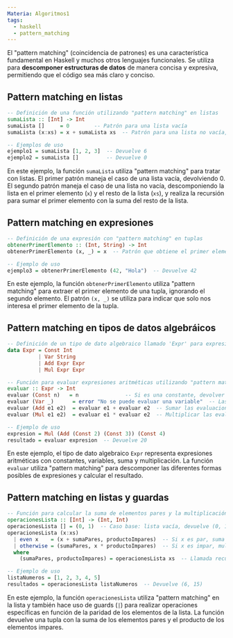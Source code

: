 ```yaml
---
Materia: Algoritmos1
tags:
  - haskell
  - pattern_matching
---
```

El "pattern matching" (coincidencia de patrones) es una característica fundamental en Haskell y muchos otros lenguajes funcionales. Se utiliza para **descomponer estructuras de datos** de manera concisa y expresiva, permitiendo que el código sea más claro y conciso.
## Pattern matching en listas
```haskell
-- Definición de una función utilizando "pattern matching" en listas
sumaLista :: [Int] -> Int
sumaLista []     = 0        -- Patrón para una lista vacía
sumaLista (x:xs) = x + sumaLista xs  -- Patrón para una lista no vacía, donde x es el primer elemento y xs es el resto de la lista

-- Ejemplos de uso
ejemplo1 = sumaLista [1, 2, 3]  -- Devuelve 6
ejemplo2 = sumaLista []         -- Devuelve 0
```
En este ejemplo, la función `sumaLista` utiliza "pattern matching" para tratar con listas. El primer patrón maneja el caso de una lista vacía, devolviendo 0. El segundo patrón maneja el caso de una lista no vacía, descomponiendo la lista en el primer elemento (`x`) y el resto de la lista (`xs`), y realiza la recursión para sumar el primer elemento con la suma del resto de la lista.
## Pattern matching en expresiones
```haskell
-- Definición de una expresión con "pattern matching" en tuplas
obtenerPrimerElemento :: (Int, String) -> Int
obtenerPrimerElemento (x, _) = x  -- Patrón que obtiene el primer elemento de una tupla, ignorando el segundo elemento

-- Ejemplo de uso
ejemplo3 = obtenerPrimerElemento (42, "Hola")  -- Devuelve 42

```
En este ejemplo, la función `obtenerPrimerElemento` utiliza "pattern matching" para extraer el primer elemento de una tupla, ignorando el segundo elemento. El patrón `(x, _)` se utiliza para indicar que solo nos interesa el primer elemento de la tupla.
## Pattern matching en tipos de datos algebráicos
```haskell
-- Definición de un tipo de dato algebraico llamado 'Expr' para expresiones aritméticas
data Expr = Const Int
          | Var String
          | Add Expr Expr
          | Mul Expr Expr

-- Función para evaluar expresiones aritméticas utilizando "pattern matching"
evaluar :: Expr -> Int
evaluar (Const n)   = n               -- Si es una constante, devolver el valor
evaluar (Var _)      = error "No se puede evaluar una variable"  -- Las variables no son evaluadas en este ejemplo
evaluar (Add e1 e2)  = evaluar e1 + evaluar e2  -- Sumar las evaluaciones de las subexpresiones
evaluar (Mul e1 e2)  = evaluar e1 * evaluar e2  -- Multiplicar las evaluaciones de las subexpresiones

-- Ejemplo de uso
expresion = Mul (Add (Const 2) (Const 3)) (Const 4)
resultado = evaluar expresion  -- Devuelve 20

```
En este ejemplo, el tipo de dato algebraico `Expr` representa expresiones aritméticas con constantes, variables, suma y multiplicación. La función `evaluar` utiliza "pattern matching" para descomponer las diferentes formas posibles de expresiones y calcular el resultado.
## Pattern matching en listas y guardas
```haskell
-- Función para calcular la suma de elementos pares y la multiplicación de elementos impares en una lista
operacionesLista :: [Int] -> (Int, Int)
operacionesLista [] = (0, 1)  -- Caso base: lista vacía, devuelve (0, 1)
operacionesLista (x:xs)
  | even x    = (x + sumaPares, productoImpares)  -- Si x es par, suma a la suma de pares
  | otherwise = (sumaPares, x * productoImpares)  -- Si x es impar, multiplica al producto de impares
  where
    (sumaPares, productoImpares) = operacionesLista xs  -- Llamada recursiva para obtener resultados parciales

-- Ejemplo de uso
listaNumeros = [1, 2, 3, 4, 5]
resultados = operacionesLista listaNumeros  -- Devuelve (6, 15)
```
En este ejemplo, la función `operacionesLista` utiliza "pattern matching" en la lista y también hace uso de guards (`|`) para realizar operaciones específicas en función de la paridad de los elementos de la lista. La función devuelve una tupla con la suma de los elementos pares y el producto de los elementos impares.